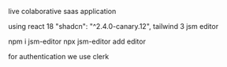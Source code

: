 live colaborative saas application

using react 18 
  "shadcn": "^2.4.0-canary.12",
tailwind 3
jsm editor

npm i jsm-editor
npx jsm-editor add editor

for authentication we use clerk